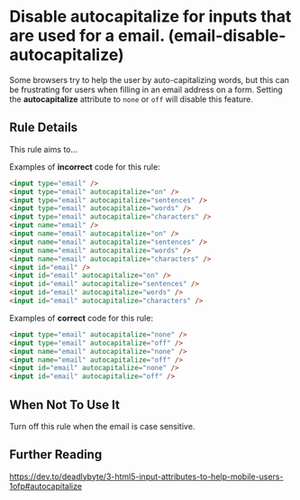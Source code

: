 # Disable autocapitalize for inputs that are used for a email. (email-disable-autocapitalize)

Some browsers try to help the user by auto-capitalizing words, but this can be frustrating for users when filling in an email address on a form. Setting the **autocapitalize** attribute to `none` or `off` will disable this feature.

## Rule Details

This rule aims to...

Examples of **incorrect** code for this rule:

```html
<input type="email" />
<input type="email" autocapitalize="on" />
<input type="email" autocapitalize="sentences" />
<input type="email" autocapitalize="words" />
<input type="email" autocapitalize="characters" />
<input name="email" />
<input name="email" autocapitalize="on" />
<input name="email" autocapitalize="sentences" />
<input name="email" autocapitalize="words" />
<input name="email" autocapitalize="characters" />
<input id="email" />
<input id="email" autocapitalize="on" />
<input id="email" autocapitalize="sentences" />
<input id="email" autocapitalize="words" />
<input id="email" autocapitalize="characters" />
```

Examples of **correct** code for this rule:

```html
<input type="email" autocapitalize="none" />
<input type="email" autocapitalize="off" />
<input name="email" autocapitalize="none" />
<input name="email" autocapitalize="off" />
<input id="email" autocapitalize="none" />
<input id="email" autocapitalize="off" />
```

## When Not To Use It

Turn off this rule when the email is case sensitive.

## Further Reading

https://dev.to/deadlybyte/3-html5-input-attributes-to-help-mobile-users-1ofp#autocapitalize
